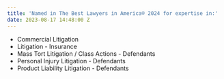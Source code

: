 ```yaml
---
title: 'Named in The Best Lawyers in America® 2024 for expertise in:'
date: 2023-08-17 14:48:00 Z
---
```


* Commercial Litigation
* Litigation - Insurance
* Mass Tort Litigation / Class Actions - Defendants
* Personal Injury Litigation - Defendants
* Product Liability Litigation - Defendants
